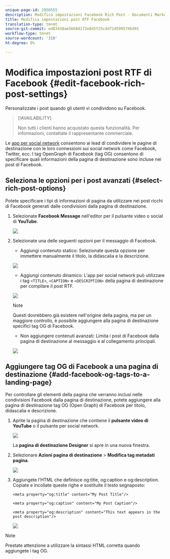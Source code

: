 ```yaml
---
unique-page-id: 2950555
description: Modifica impostazioni Facebook Rich Post - Documenti Marketo - Documentazione del prodotto
title: Modifica impostazioni post RTF Facebook
translation-type: tm+mt
source-git-commit: ed83438ae5660d172e845f25c4d72d599574bd91
workflow-type: tm+mt
source-wordcount: '310'
ht-degree: 0%

---
```



# Modifica impostazioni post RTF di Facebook {#edit-facebook-rich-post-settings}

Personalizzate i post quando gli utenti vi condividono su Facebook.

>[!AVAILABILITY]
>
>Non tutti i clienti hanno acquistato questa funzionalità. Per informazioni, contattate il rappresentante commerciale.

Le [app per social network](/help/marketo/product-docs/demand-generation/social/social-functions/add-a-social-button-on-a-landing-page.md) consentono ai lead di condividere le pagine di destinazione con le loro connessioni sui social network come Facebook, Twitter, ecc. I tag OpenGraph di Facebook (tag OG) consentono di specificare quali informazioni della pagina di destinazione sono incluse nei post di Facebook.

## Seleziona le opzioni per i post avanzati {#select-rich-post-options}

Potete specificare i tipi di informazioni di pagina da utilizzare nei post ricchi di Facebook generati dalle condivisioni dalla pagina di destinazione.

1. Selezionate **Facebook Message** nell&#39;editor per il pulsante video o social di **YouTube**.

   ![](assets/image2014-9-22-16-3a47-3a21.png)

1. Selezionate una delle seguenti opzioni per il messaggio di Facebook.

   * Aggiungi contenuto statico: Selezionate questa opzione per immettere manualmente il titolo, la didascalia e la descrizione.

   ![](assets/image2014-9-22-16-3a48-3a0.png)

   * Aggiungi contenuto dinamico: L&#39;app per social network può utilizzare i tag `<TITLE>`, `<CAPTION>` e `<DESCRIPTION>` della pagina di destinazione per compilare il post RTF.

   ![](assets/image2014-9-22-16-3a48-3a9.png)

   >[!NOTE]
   >
   >Questi dovrebbero già esistere nell&#39;origine della pagina, ma per un maggiore controllo, è possibile aggiungere alla pagina di destinazione specifici tag OG di Facebook.

   * Non aggiungere contenuti avanzati: Limita i post di Facebook dalla pagina di destinazione al messaggio e al collegamento principali.

   ![](assets/image2014-9-22-16-3a48-3a18.png)

## Aggiungere tag OG di Facebook a una pagina di destinazione {#add-facebook-og-tags-to-a-landing-page}

Per controllare gli elementi della pagina che verranno inclusi nelle condivisioni Facebook dalla pagina di destinazione, potete aggiungere alla pagina di destinazione tag OG (Open Graph) di Facebook per titolo, didascalia e descrizione.

1. Aprite la pagina di destinazione che contiene il **pulsante video di YouTube** o il pulsante per social network.

   ![](assets/image2014-9-22-16-3a51-3a28.png)

   La **pagina di destinazione Designer** si apre in una nuova finestra.

1. Selezionare **Azioni pagina di destinazione** > **Modifica tag metadati pagina**.

   ![](assets/image2014-9-22-16-3a51-3a36.png)

1. Aggiungete l’HTML che definisce og:title, og:caption e og:description. Copiate e incollate queste righe e sostituite il testo segnaposto:

   `<meta property="og:title" content="My Post Title"/>`

   `<meta property="og:caption" content="My Post Caption"/>`

   `<meta property="og:description" content="This text appears in the post description"/>`

   ![](assets/image2014-9-22-16-3a52-3a8.png)

>[!NOTE]
>
>Prestate attenzione a utilizzare la sintassi HTML corretta quando aggiungete i tag OG.
